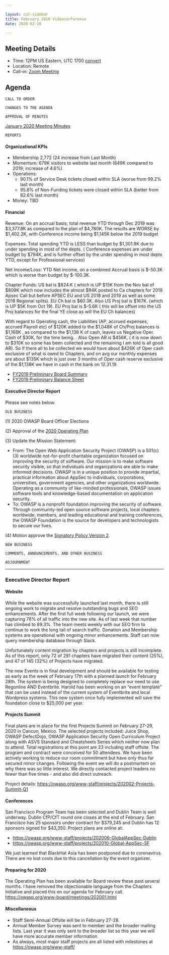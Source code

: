 ```yaml
---

layout: col-sidebar
title: February 2020 Videoconference
date: 2020-02-18

---
```


## Meeting Details
- Time: 12PM US Eastern, UTC 1700 [convert](https://www.timeanddate.com/worldclock/meetingdetails.html?year=2020&month=2&day=18&hour=17&min=0&sec=0&p1=16&p2=919&p3=78&p4=136&p5=137&p6=176&p7=179)
- Location: Remote
- Call-in: [Zoom Meeting](https://zoom.us/j/675935446)

## Agenda

```
CALL TO ORDER
```
<!--
Board Members
- Gary Robinson, Grant Ongers, Martin Knobloch, Owen Pendlebury, Richard Greenberg, Sherif Mansour, Vandana Verma Sehgal

Guests
Mike McCamon, Tom Pappas, Dawn Aitken, Emily Berman, Harold Blankenship, Lisa Jones, Sibah Poede, Kelly Santalucia
-->

```
CHANGES TO THE AGENDA
```

```
APPROVAL OF MINUTES
```
[January 2020 Meeting Minutes](/www-board/minutes/202001)

```
REPORTS
```
#### Organizational KPIs
- Membership 2,772 (24 increase from Last Month)
- Momentum: 679K visitors to website last month (649K compared to 2019; increase of 4.6%)
- Operations:
  - 90.1% of Service Desk tickets closed within SLA (worse from 99.2% last month)
  - 95.8% of Non-Funding tickets were closed within SLA (better from 82.6% last month)
- Money: TBD

#### Financial

Revenue:  On an accrual basis, total revenue YTD through Dec 2019 was $3,377.8K  as compared to the plan of $4,780K.  The results are WORSE by $1,402.2K, with Conference income being $1,145K below the 2019 budget

Expenses: Total spending YTD is LESS than budget by $1,301.9K due to under spending in most of the depts. ( Conference expenses are under budget by $794K, and is further offset by the under spending in most depts YTD, except for Professional services)

Net Income/Loss:  YTD Net income, on a combined Accrual basis is $-50.3K which is worse than budget by  $-100.3K. 

Chapter Funds: US bal is $824.K ( which is UP $15K from the Nov bal of $809K which now includes the almost $94K posted to Ca chapters for 2019 Apsec Cali but before APSEC EU and US 2018 and 2019 as well as some 2018 Regional splits).  EU Ch bal is $60.3K.  Also US Proj bal is $167K.  (which is UP $5K from Oct 19).  EU Proj bal is $-5.6K ( this will be offset into the US Proj balances for the final YE close as will the EU Ch balances)

With regard to Operating cash, the Liabilities (AP, accrued expenses, accrued Payroll etc) of $120K added to the $1,048K of Ch/Proj balances is $1,168K , as compared to the $1,138 K of cash, leaves us Negative Oper. Cash of $30K, for the time being. .  Also Open AR is $456K, ( it is now down to $310K so some has been collected and the remaining I am told is all good AR).  So if there all to be collected we would have about $426K of Oper cash exclusive of what is owed to Chapters, and on avg our monthly expenses are about $135K which is just over 3 months of Oper cash reserve exclusive of the $1,138K we have in cash in the bank on 12.31.19. 

- [FY2019 Preliminary Board Summary](/www-board/attachments/202002-12.19-Board-summary.pdf)
- [FY2019 Preliminary Balance Sheet](/www-board/attachments/202002-12.19-Bal-Sheet-Summary.pdf)


#### Executive Director Report

Please see notes below.

```
OLD BUSINESS
```
(1) 2020 OWASP Board Officer Elections

(2) Approval of the [2020 Operating Plan](/www-staff/operating-plan/2020)

(3) Update the Mission Statement:
- From: The Open Web Application Security Project (OWASP) is a 501(c)(3) worldwide not-for-profit charitable organization focused on improving the security of software. Our mission is to make software security visible, so that individuals and organizations are able to make informed decisions. OWASP is in a unique position to provide impartial, practical information about AppSec to individuals, corporations, universities, government agencies, and other organizations worldwide. Operating as a community of like-minded professionals, OWASP issues software tools and knowledge-based documentation on application security.
- To: OWASP is a nonprofit foundation improving the security of software. Through community-led open source software projects, local chapters worldwide, members, and leading educational and training conferences, the OWASP Foundation is the source for developers and technologists to secure our lives.

(4) Motion approve the [Signatory Policy Version 2](/www-policy/operational/signatory2).


```
NEW BUSINESS
```

```
COMMENTS, ANNOUNCEMENTS, AND OTHER BUSINESS
```

```
ADJOURNMENT
```

***

### Executive Director Report

#### Website

While the website was successfully launched last month, there is still ongoing work to migrate and resolve outstanding bugs and SEO enhancements. After the first full week following our launch, we were capturing 78% of all traffic into the new site. As of last week that number has climbed to 89.3%. The team meets weekly with our SEO firm to continue to work the long tail of search traffic. Donation and Membership systems are operational with ongoing minor enhancements. Staff can now query membership database through Slack.

Unfortunately content migration by chapters and projects is still incomplete. As of this report, only 72 of 291 chapters have migrated their content (25%), and 47 of 145 (32%) of Projects have migrated. 

The new Events is in final development and should be available for testing as early as the week of February 17th with a planned launch for February 28th. The system is being designed to completely replace our need to use Regonline AND Eventbrite. Harold has been working on an “event template” that can be used instead of the current system of Eventbrite and local Wordpress systems. This new system once fully implemented will save the foundation close to $25,000 per year.

#### Projects Summit

Final plans are in place for the first Projects Summit on February 27-29, 2020 in Cancun, Mexico. The selected projects included: Juice Shop, OWASP DefectDojo, OWASP Application Security Open Curriculum Project along with ASVS Standard and Cheatsheets Series which neither now plan to attend. Total registrations at this point are 23 including staff offsite. The program and contract were conceived for 50 attendees.  We have been actively working to reduce our room commitment but have only thus far secured minor changes. Following the event we will do a postmortem on why there was so little interest.  We directly contacted project leaders no fewer than five times - and also did direct outreach.

Project details: https://owasp.org/www-staff/projects/202002-Projects-Summit-Q1

#### Conferences

San Francisco Program Team has been selected and Dublin Team is well underway. Dublin CfP/CfT round one closes at the end of February. San Francisco has 25 sponsors under contract for $379,245 and Dublin  has 12 sponsors signed for $43,350. Project plans are online at:

- https://owasp.org/www-staff/projects/202006-GlobalAppSec-Dublin
- https://owasp.org/www-staff/projects/202010-Global-AppSec-SF

We just learned that BlackHat Asia has been postponed due to coronavirus. There are no lost costs due to this cancellation by the event organizer.

#### Preparing for 2020

The Operating Plan has been available for Board review these past several months. I have removed the objectionable language from the Chapters Initiative and placed this on our agenda for February call. https://owasp.org/www-board/meetings/202001.html

#### Miscellaneous

- Staff Semi-Annual Offsite will be in February 27-28.
- Annual Member Survey was sent to member and the broader mailing lists. Last year it was only sent to the broader list so this year we will have more accurate member information
- As always, most major staff projects are all listed with milestones at https://owasp.org/www-staff/
